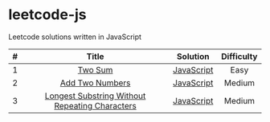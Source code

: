 # leetcode-js
Leetcode solutions written in JavaScript

| # | Title | Solution | Difficulty |
| :---: | :---: | :---: | :---: |
| 1  |  [Two Sum](https://leetcode-cn.com/problems/two-sum/) | [JavaScript](./algorithm/javascript/01/index.md) | Easy |
| 2  |  [Add Two Numbers](https://leetcode-cn.com/problems/add-two-numbers/) | [JavaScript](./algorithm/javascript/02/index.md) | Medium |
| 3  |  [Longest Substring Without Repeating Characters](https://leetcode-cn.com/problems/longest-substring-without-repeating-characters/) | [JavaScript](./algorithm/javascript/03/index.md) | Medium |
